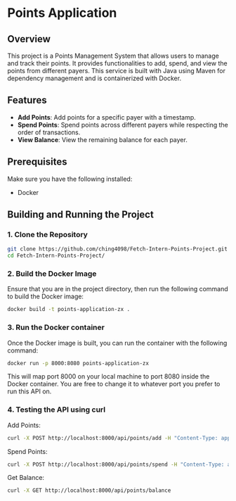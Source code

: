 # Points Application

## Overview

This project is a Points Management System that allows users to manage and track their points. It provides functionalities to add, spend, and view the points from different payers. This service is built with Java using Maven for dependency management and is containerized with Docker.

## Features

- **Add Points**: Add points for a specific payer with a timestamp.
- **Spend Points**: Spend points across different payers while respecting the order of transactions.
- **View Balance**: View the remaining balance for each payer.

## Prerequisites

Make sure you have the following installed:

- Docker

## Building and Running the Project

### 1. Clone the Repository

```bash
git clone https://github.com/ching4098/Fetch-Intern-Points-Project.git
cd Fetch-Intern-Points-Project/
```
### 2. Build the Docker Image
Ensure that you are in the project directory, then run the following command to build the Docker image:
```bash
docker build -t points-application-zx .
```

### 3. Run the Docker container
Once the Docker image is built, you can run the container with the following command:
```bash
docker run -p 8000:8080 points-application-zx
```
This will map port 8000 on your local machine to port 8080 inside the Docker container. You are free to change it to whatever port you prefer to run this API on.

### 4. Testing the API using curl
Add Points:
```bash
curl -X POST http://localhost:8000/api/points/add -H "Content-Type: application/json" -d '{"payer":"DANNON", "points":1000, "time":"2023-10-01T10:00:00"}'
```
Spend Points:
```bash
curl -X POST http://localhost:8000/api/points/spend -H "Content-Type: application/json" -d '{"points":500}'
```
Get Balance:
```bash
curl -X GET http://localhost:8000/api/points/balance
```
